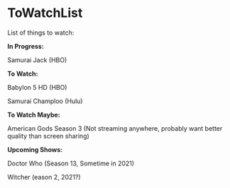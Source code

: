 # ToWatchList
List of things to watch:

**In Progress:**

Samurai Jack (HBO)

**To Watch:**

Babylon 5 HD (HBO)

Samurai Champloo (Hulu)

**To Watch Maybe:**

American Gods Season 3 (Not streaming anywhere, probably want better quality than screen sharing)

**Upcoming Shows:**

Doctor Who (Season 13, Sometime in 2021)

Witcher (eason 2, 2021?)